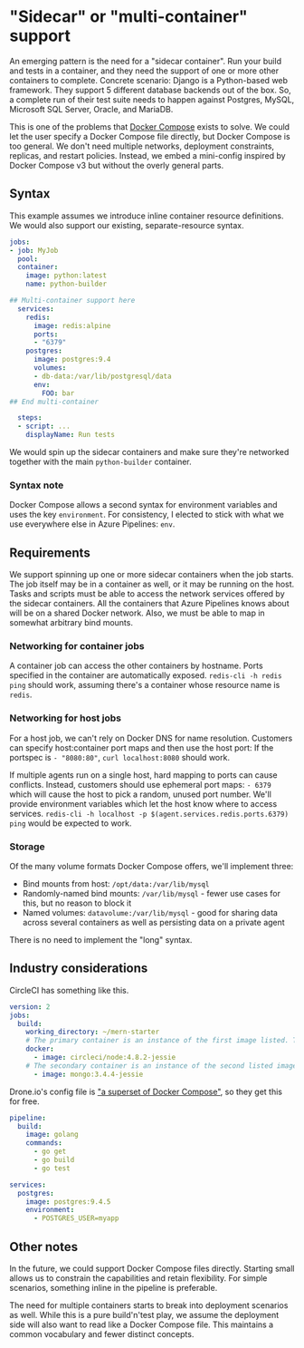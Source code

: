 # "Sidecar" or "multi-container" support

An emerging pattern is the need for a "sidecar container".
Run your build and tests in a container, and they need the support of one or more other containers to complete.
Concrete scenario: Django is a Python-based web framework.
They support 5 different database backends out of the box.
So, a complete run of their test suite needs to happen against Postgres, MySQL, Microsoft SQL Server, Oracle, and MariaDB.

This is one of the problems that [Docker Compose](https://docs.docker.com/compose/) exists to solve.
We could let the user specify a Docker Compose file directly, but Docker Compose is too general.
We don't need multiple networks, deployment constraints, replicas, and restart policies.
Instead, we embed a mini-config inspired by Docker Compose v3 but without the overly general parts.

## Syntax

This example assumes we introduce inline container resource definitions.
We would also support our existing, separate-resource syntax.

```yaml
jobs:
- job: MyJob
  pool:
  container: 
    image: python:latest
    name: python-builder

## Multi-container support here
  services:
    redis:
      image: redis:alpine
      ports:
      - "6379"
    postgres:
      image: postgres:9.4
      volumes:
      - db-data:/var/lib/postgresql/data
      env:
        FOO: bar
## End multi-container

  steps:
  - script: ...
    displayName: Run tests
```
We would spin up the sidecar containers and make sure they're networked together with the main `python-builder` container.

### Syntax note

Docker Compose allows a second syntax for environment variables and uses the key `environment`.
For consistency, I elected to stick with what we use everywhere else in Azure Pipelines: `env`.

## Requirements

We support spinning up one or more sidecar containers when the job starts.
The job itself may be in a container as well, or it may be running on the host.
Tasks and scripts must be able to access the network services offered by the sidecar containers.
All the containers that Azure Pipelines knows about will be on a shared Docker network.
Also, we must be able to map in somewhat arbitrary bind mounts.

### Networking for container jobs

A container job can access the other containers by hostname.
Ports specified in the container are automatically exposed.
`redis-cli -h redis ping` should work, assuming there's a container whose resource name is `redis`.

### Networking for host jobs

For a host job, we can't rely on Docker DNS for name resolution.
Customers can specify host:container port maps and then use the host port:
If the portspec is `- "8080:80"`, `curl localhost:8080` should work.

If multiple agents run on a single host, hard mapping to ports can cause conflicts.
Instead, customers should use ephemeral port maps: `- 6379` which will cause the host to pick a random, unused port number.
We'll provide environment variables which let the host know where to access services.
`redis-cli -h localhost -p $(agent.services.redis.ports.6379) ping` would be expected to work.

### Storage

Of the many volume formats Docker Compose offers, we'll implement three:
- Bind mounts from host: `/opt/data:/var/lib/mysql`
- Randomly-named bind mounts: `/var/lib/mysql` - fewer use cases for this, but no reason to block it
- Named volumes: `datavolume:/var/lib/mysql` - good for sharing data across several containers as well as persisting data on a private agent

There is no need to implement the "long" syntax.

## Industry considerations

CircleCI has something like this.
```yaml
version: 2
jobs:
  build:
    working_directory: ~/mern-starter
    # The primary container is an instance of the first image listed. The job's commands run in this container.
    docker:
      - image: circleci/node:4.8.2-jessie
    # The secondary container is an instance of the second listed image which is run in a common network where ports exposed on the primary container are available on localhost.
      - image: mongo:3.4.4-jessie
```

Drone.io's config file is ["a superset of Docker Compose"](http://docs.drone.io/getting-started/#configuration), so they get this for free.
```yaml
pipeline:
  build:
    image: golang
    commands:
      - go get
      - go build
      - go test

services:
  postgres:
    image: postgres:9.4.5
    environment:
      - POSTGRES_USER=myapp
```

## Other notes
In the future, we could support Docker Compose files directly.
Starting small allows us to constrain the capabilities and retain flexibility.
For simple scenarios, something inline in the pipeline is preferable.

The need for multiple containers starts to break into deployment scenarios as well.
While this is a pure build'n'test play, we assume the deployment side will also want to read like a Docker Compose file.
This maintains a common vocabulary and fewer distinct concepts.
